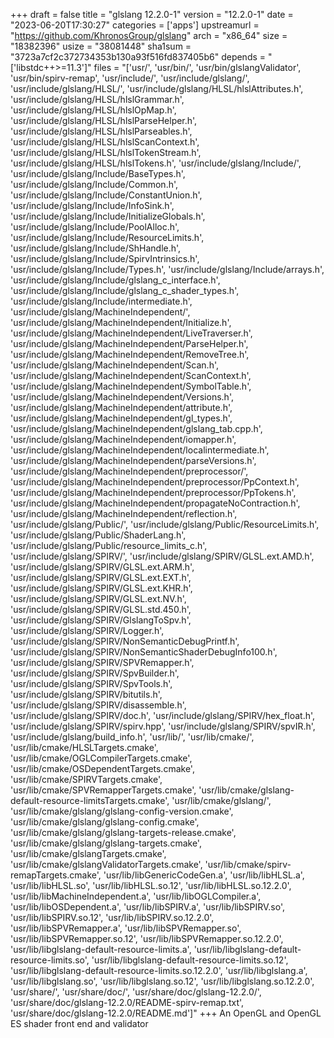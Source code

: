 +++
draft = false
title = "glslang 12.2.0-1"
version = "12.2.0-1"
date = "2023-06-20T17:30:27"
categories = ['apps']
upstreamurl = "https://github.com/KhronosGroup/glslang"
arch = "x86_64"
size = "18382396"
usize = "38081448"
sha1sum = "3723a7cf2c372734353b130a93f516fd837405b6"
depends = "['libstdc++>=11.3']"
files = "['usr/', 'usr/bin/', 'usr/bin/glslangValidator', 'usr/bin/spirv-remap', 'usr/include/', 'usr/include/glslang/', 'usr/include/glslang/HLSL/', 'usr/include/glslang/HLSL/hlslAttributes.h', 'usr/include/glslang/HLSL/hlslGrammar.h', 'usr/include/glslang/HLSL/hlslOpMap.h', 'usr/include/glslang/HLSL/hlslParseHelper.h', 'usr/include/glslang/HLSL/hlslParseables.h', 'usr/include/glslang/HLSL/hlslScanContext.h', 'usr/include/glslang/HLSL/hlslTokenStream.h', 'usr/include/glslang/HLSL/hlslTokens.h', 'usr/include/glslang/Include/', 'usr/include/glslang/Include/BaseTypes.h', 'usr/include/glslang/Include/Common.h', 'usr/include/glslang/Include/ConstantUnion.h', 'usr/include/glslang/Include/InfoSink.h', 'usr/include/glslang/Include/InitializeGlobals.h', 'usr/include/glslang/Include/PoolAlloc.h', 'usr/include/glslang/Include/ResourceLimits.h', 'usr/include/glslang/Include/ShHandle.h', 'usr/include/glslang/Include/SpirvIntrinsics.h', 'usr/include/glslang/Include/Types.h', 'usr/include/glslang/Include/arrays.h', 'usr/include/glslang/Include/glslang_c_interface.h', 'usr/include/glslang/Include/glslang_c_shader_types.h', 'usr/include/glslang/Include/intermediate.h', 'usr/include/glslang/MachineIndependent/', 'usr/include/glslang/MachineIndependent/Initialize.h', 'usr/include/glslang/MachineIndependent/LiveTraverser.h', 'usr/include/glslang/MachineIndependent/ParseHelper.h', 'usr/include/glslang/MachineIndependent/RemoveTree.h', 'usr/include/glslang/MachineIndependent/Scan.h', 'usr/include/glslang/MachineIndependent/ScanContext.h', 'usr/include/glslang/MachineIndependent/SymbolTable.h', 'usr/include/glslang/MachineIndependent/Versions.h', 'usr/include/glslang/MachineIndependent/attribute.h', 'usr/include/glslang/MachineIndependent/gl_types.h', 'usr/include/glslang/MachineIndependent/glslang_tab.cpp.h', 'usr/include/glslang/MachineIndependent/iomapper.h', 'usr/include/glslang/MachineIndependent/localintermediate.h', 'usr/include/glslang/MachineIndependent/parseVersions.h', 'usr/include/glslang/MachineIndependent/preprocessor/', 'usr/include/glslang/MachineIndependent/preprocessor/PpContext.h', 'usr/include/glslang/MachineIndependent/preprocessor/PpTokens.h', 'usr/include/glslang/MachineIndependent/propagateNoContraction.h', 'usr/include/glslang/MachineIndependent/reflection.h', 'usr/include/glslang/Public/', 'usr/include/glslang/Public/ResourceLimits.h', 'usr/include/glslang/Public/ShaderLang.h', 'usr/include/glslang/Public/resource_limits_c.h', 'usr/include/glslang/SPIRV/', 'usr/include/glslang/SPIRV/GLSL.ext.AMD.h', 'usr/include/glslang/SPIRV/GLSL.ext.ARM.h', 'usr/include/glslang/SPIRV/GLSL.ext.EXT.h', 'usr/include/glslang/SPIRV/GLSL.ext.KHR.h', 'usr/include/glslang/SPIRV/GLSL.ext.NV.h', 'usr/include/glslang/SPIRV/GLSL.std.450.h', 'usr/include/glslang/SPIRV/GlslangToSpv.h', 'usr/include/glslang/SPIRV/Logger.h', 'usr/include/glslang/SPIRV/NonSemanticDebugPrintf.h', 'usr/include/glslang/SPIRV/NonSemanticShaderDebugInfo100.h', 'usr/include/glslang/SPIRV/SPVRemapper.h', 'usr/include/glslang/SPIRV/SpvBuilder.h', 'usr/include/glslang/SPIRV/SpvTools.h', 'usr/include/glslang/SPIRV/bitutils.h', 'usr/include/glslang/SPIRV/disassemble.h', 'usr/include/glslang/SPIRV/doc.h', 'usr/include/glslang/SPIRV/hex_float.h', 'usr/include/glslang/SPIRV/spirv.hpp', 'usr/include/glslang/SPIRV/spvIR.h', 'usr/include/glslang/build_info.h', 'usr/lib/', 'usr/lib/cmake/', 'usr/lib/cmake/HLSLTargets.cmake', 'usr/lib/cmake/OGLCompilerTargets.cmake', 'usr/lib/cmake/OSDependentTargets.cmake', 'usr/lib/cmake/SPIRVTargets.cmake', 'usr/lib/cmake/SPVRemapperTargets.cmake', 'usr/lib/cmake/glslang-default-resource-limitsTargets.cmake', 'usr/lib/cmake/glslang/', 'usr/lib/cmake/glslang/glslang-config-version.cmake', 'usr/lib/cmake/glslang/glslang-config.cmake', 'usr/lib/cmake/glslang/glslang-targets-release.cmake', 'usr/lib/cmake/glslang/glslang-targets.cmake', 'usr/lib/cmake/glslangTargets.cmake', 'usr/lib/cmake/glslangValidatorTargets.cmake', 'usr/lib/cmake/spirv-remapTargets.cmake', 'usr/lib/libGenericCodeGen.a', 'usr/lib/libHLSL.a', 'usr/lib/libHLSL.so', 'usr/lib/libHLSL.so.12', 'usr/lib/libHLSL.so.12.2.0', 'usr/lib/libMachineIndependent.a', 'usr/lib/libOGLCompiler.a', 'usr/lib/libOSDependent.a', 'usr/lib/libSPIRV.a', 'usr/lib/libSPIRV.so', 'usr/lib/libSPIRV.so.12', 'usr/lib/libSPIRV.so.12.2.0', 'usr/lib/libSPVRemapper.a', 'usr/lib/libSPVRemapper.so', 'usr/lib/libSPVRemapper.so.12', 'usr/lib/libSPVRemapper.so.12.2.0', 'usr/lib/libglslang-default-resource-limits.a', 'usr/lib/libglslang-default-resource-limits.so', 'usr/lib/libglslang-default-resource-limits.so.12', 'usr/lib/libglslang-default-resource-limits.so.12.2.0', 'usr/lib/libglslang.a', 'usr/lib/libglslang.so', 'usr/lib/libglslang.so.12', 'usr/lib/libglslang.so.12.2.0', 'usr/share/', 'usr/share/doc/', 'usr/share/doc/glslang-12.2.0/', 'usr/share/doc/glslang-12.2.0/README-spirv-remap.txt', 'usr/share/doc/glslang-12.2.0/README.md']"
+++
An OpenGL and OpenGL ES shader front end and validator